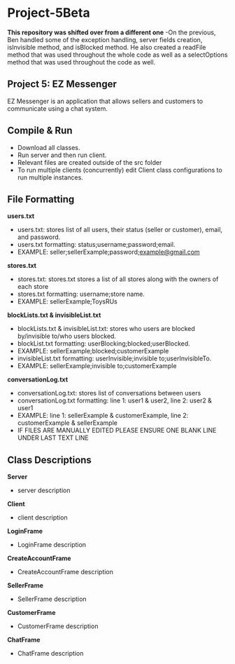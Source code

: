 # Project-5Beta

**This repository was shifted over from a different one**
-On the previous, Ben handled some of the exception handling, server fields creation, isInvisible method, and isBlocked method. He also created a readFile method that was used throughout the whole code as well as a selectOptions method that was used throughout the code as well.

Project 5: EZ Messenger
-
EZ Messenger is an application that allows sellers and customers to communicate using a chat system.

Compile & Run
-
- Download all classes.
- Run server and then run client.
- Relevant files are created outside of the src folder
- To run multiple clients (concurrently) edit Client class configurations to run multiple instances.

File Formatting
-
**users.txt**
- users.txt: stores list of all users, their status (seller or customer), email, and password.
- users.txt formatting: status;username;password;email. 
- EXAMPLE: seller;sellerExample;password;example@gmail.com

**stores.txt**
- stores.txt: stores.txt stores a list of all stores along with the owners of each store
- stores.txt formatting: username;store name. 
- EXAMPLE: sellerExample;ToysRUs

**blockLists.txt & invisibleList.txt**
- blockLists.txt & invisibleList.txt: stores who users are blocked by/invisible to/who users blocked.
- blockList.txt formatting: userBlocking;blocked;userBlocked. 
- EXAMPLE: sellerExample;blocked;customerExample
- invisibleList.txt formatting: userInvisible;invisible to;userInvisibleTo.
- EXAMPLE: sellerExample;invisible to;customerExample

**conversationLog.txt**
- conversationLog.txt: stores list of conversations between users
- conversationLog.txt formatting: line 1: user1 & user2, line 2: user2 & user1
- EXAMPLE: line 1: sellerExample & customerExample, line 2: customerExample & sellerExample
- IF FILES ARE MANUALLY EDITED PLEASE ENSURE ONE BLANK LINE UNDER LAST TEXT LINE

Class Descriptions
-
**Server**
- server description

**Client**
- client description

**LoginFrame**
- LoginFrame description

**CreateAccountFrame**
- CreateAccountFrame description

**SellerFrame**
- SellerFrame description

**CustomerFrame**
- CustomerFrame description

**ChatFrame**
- ChatFrame description
